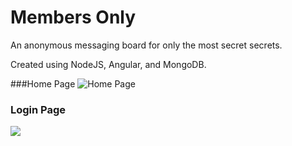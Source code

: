 # Members Only

An anonymous messaging board for only the most secret secrets.

Created using NodeJS, Angular, and MongoDB.

###Home Page
![Home Page](https://i.imgur.com/WsJvSbQ.png)


### Login Page
![](https://imgur.com/Tz9mwHM)

